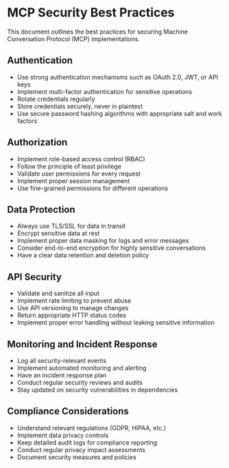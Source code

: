 # MCP Security Best Practices

This document outlines the best practices for securing Machine Conversation Protocol (MCP) implementations.

## Authentication

- Use strong authentication mechanisms such as OAuth 2.0, JWT, or API keys
- Implement multi-factor authentication for sensitive operations
- Rotate credentials regularly
- Store credentials securely, never in plaintext
- Use secure password hashing algorithms with appropriate salt and work factors

## Authorization

- Implement role-based access control (RBAC)
- Follow the principle of least privilege
- Validate user permissions for every request
- Implement proper session management
- Use fine-grained permissions for different operations

## Data Protection

- Always use TLS/SSL for data in transit
- Encrypt sensitive data at rest
- Implement proper data masking for logs and error messages
- Consider end-to-end encryption for highly sensitive conversations
- Have a clear data retention and deletion policy

## API Security

- Validate and sanitize all input
- Implement rate limiting to prevent abuse
- Use API versioning to manage changes
- Return appropriate HTTP status codes
- Implement proper error handling without leaking sensitive information

## Monitoring and Incident Response

- Log all security-relevant events
- Implement automated monitoring and alerting
- Have an incident response plan
- Conduct regular security reviews and audits
- Stay updated on security vulnerabilities in dependencies

## Compliance Considerations

- Understand relevant regulations (GDPR, HIPAA, etc.)
- Implement data privacy controls
- Keep detailed audit logs for compliance reporting
- Conduct regular privacy impact assessments
- Document security measures and policies
